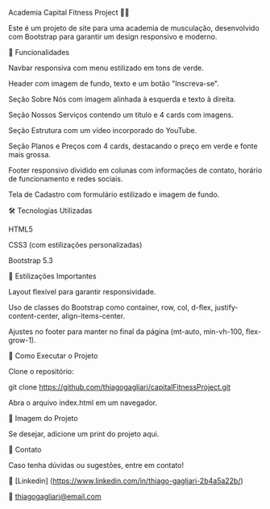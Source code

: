 Academia Capital Fitness Project 🏋️‍♂️

Este é um projeto de site para uma academia de musculação, desenvolvido com Bootstrap para garantir um design responsivo e moderno.

📌 Funcionalidades

Navbar responsiva com menu estilizado em tons de verde.

Header com imagem de fundo, texto e um botão "Inscreva-se".

Seção Sobre Nós com imagem alinhada à esquerda e texto à direita.

Seção Nossos Serviços contendo um título e 4 cards com imagens.

Seção Estrutura com um vídeo incorporado do YouTube.

Seção Planos e Preços com 4 cards, destacando o preço em verde e fonte mais grossa.

Footer responsivo dividido em colunas com informações de contato, horário de funcionamento e redes sociais.

Tela de Cadastro com formulário estilizado e imagem de fundo.

🛠 Tecnologias Utilizadas

HTML5

CSS3 (com estilizações personalizadas)

Bootstrap 5.3

🎨 Estilizações Importantes

Layout flexível para garantir responsividade.

Uso de classes do Bootstrap como container, row, col, d-flex, justify-content-center, align-items-center.

Ajustes no footer para manter no final da página (mt-auto, min-vh-100, flex-grow-1).

📂 Como Executar o Projeto

Clone o repositório:

git clone https://github.com/thiagogagliari/capitalFitnessProject.git

Abra o arquivo index.html em um navegador.

📸 Imagem do Projeto

Se desejar, adicione um print do projeto aqui.

📢 Contato

Caso tenha dúvidas ou sugestões, entre em contato!

🔗 [Linkedin] (https://www.linkedin.com/in/thiago-gagliari-2b4a5a22b/) 

📧 thiagogagliari@email.com
